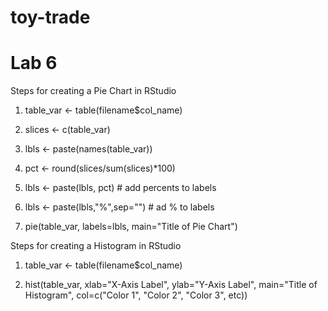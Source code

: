 # toy-trade

# Lab 6

Steps for creating a Pie Chart in RStudio

1. table_var <- table(filename$col_name)

2. slices <- c(table_var)

3. lbls <- paste(names(table_var))

4. pct <- round(slices/sum(slices)*100)

5. lbls <- paste(lbls, pct) # add percents to labels

6. lbls <- paste(lbls,"%",sep="") # ad % to labels

7. pie(table_var, labels=lbls, main="Title of Pie Chart")

Steps for creating a Histogram in RStudio

1. table_var <- table(filename$col_name)

2. hist(table_var, xlab="X-Axis Label", ylab="Y-Axis Label", main="Title of Histogram", col=c("Color 1", "Color 2", "Color 3", etc))